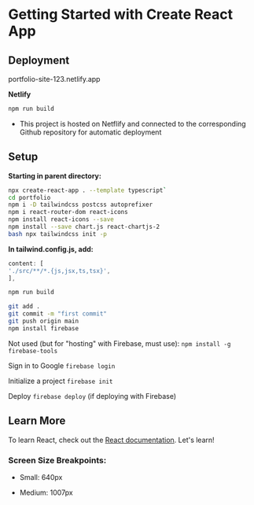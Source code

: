 # Getting Started with Create React App

## Deployment

portfolio-site-123.netlify.app

**Netlify**

```bash
npm run build
```

- This project is hosted on Netflify and connected to the corresponding Github repository for automatic deployment

## Setup

**Starting in parent directory:**

```bash
npx create-react-app . --template typescript`
cd portfolio
npm i -D tailwindcss postcss autoprefixer
npm i react-router-dom react-icons
npm install react-icons --save
npm install --save chart.js react-chartjs-2
bash npx tailwindcss init -p
```

**In tailwind.config.js, add:**

```javascript
content: [
'./src/**/*.{js,jsx,ts,tsx}',
],
```

```bash
npm run build

git add .
git commit -m "first commit"
git push origin main
npm install firebase
```

Not used (but for "hosting" with Firebase, must use):
`npm install -g firebase-tools`

Sign in to Google
`firebase login`

Initialize a project
`firebase init`

Deploy
`firebase deploy` (if deploying with Firebase)

## Learn More

To learn React, check out the [React documentation](https://reactjs.org/).
Let's learn!

### Screen Size Breakpoints:

- Small: 640px

- Medium: 1007px
